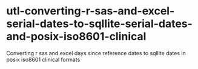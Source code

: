 # utl-converting-r-sas-and-excel-serial-dates-to-sqllite-serial-dates-and-posix-iso8601-clinical
Converting r sas and excel days since reference dates to sqllite dates in posix iso8601 clinical formats
